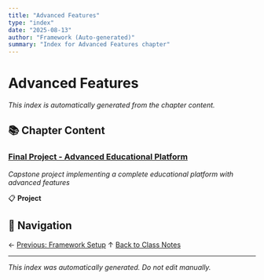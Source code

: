 ```yaml
---
title: "Advanced Features"
type: "index"
date: "2025-08-13"
author: "Framework (Auto-generated)"
summary: "Index for Advanced Features chapter"
---
```


# Advanced Features

*This index is automatically generated from the chapter content.*

## 📚 Chapter Content

### [Final Project - Advanced Educational Platform](01_project_final_implementation.md)
*Capstone project implementing a complete educational platform with advanced features*

📋 **Project**

## 🧭 Navigation

← [Previous: Framework Setup](../02_framework_setup/00_index.md)
↑ [Back to Class Notes](../00_master_index.md)

---

*This index was automatically generated. Do not edit manually.*